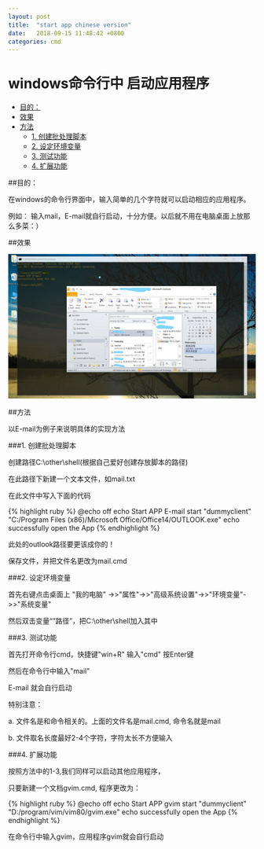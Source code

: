 ```yaml
---
layout: post
title:  "start app chinese version"
date:   2018-09-15 11:48:42 +0800
categories: cmd
---
```


# windows命令行中 启动应用程序

<!-- vim-markdown-toc GFM -->

* [目的：](#目的)
* [效果](#效果)
* [方法](#方法)
	* [1. 创建批处理脚本](#1-创建批处理脚本)
	* [2. 设定环境变量](#2-设定环境变量)
	* [3. 测试功能](#3-测试功能)
	* [4. 扩展功能](#4-扩展功能)

<!-- vim-markdown-toc -->

##目的：

在windows的命令行界面中，输入简单的几个字符就可以启动相应的应用程序。

例如： 输入mail，E-mail就自行启动，十分方便。以后就不用在电脑桌面上放那么多菜：）

##效果

![mail](https://github.com/Robin163/robin163.github.io/blob/master/css/mail.jpg?raw=true "backgroud")

##方法

以E-mail为例子来说明具体的实现方法

###1. 创建批处理脚本

创建路径C:\other\shell(根据自己爱好创建存放脚本的路径)

在此路径下新建一个文本文件，如mail.txt

在此文件中写入下面的代码

{% highlight ruby %}
@echo off
echo Start APP E-mail
start "dummyclient" "C:/Program Files (x86)/Microsoft Office/Office14/OUTLOOK.exe"
echo successfully open the App
{% endhighlight %}

此处的outlook路径要更该成你的！

保存文件，并把文件名更改为mail.cmd

###2. 设定环境变量

首先右键点击桌面上 "我的电脑" ->>"属性"->>"高级系统设置"->>"环境变量"->>"系统变量"

然后双击变量“”路径”，把C:\other\shell加入其中

###3. 测试功能

首先打开命令行cmd，快捷键"win+R" 输入"cmd" 按Enter键

然后在命令行中输入"mail"

E-mail 就会自行启动

特别注意：

a. 文件名是和命令相关的。上面的文件名是mail.cmd, 命令名就是mail

b. 文件取名长度最好2-4个字符，字符太长不方便输入

###4. 扩展功能

按照方法中的1-3,我们同样可以启动其他应用程序，

只要新建一个文档gvim.cmd, 程序更改为：

{% highlight ruby %}
@echo off
echo Start APP gvim
start "dummyclient" "D:/program/vim/vim80/gvim.exe"
echo successfully open the App
{% endhighlight %}

在命令行中输入gvim，应用程序gvim就会自行启动

